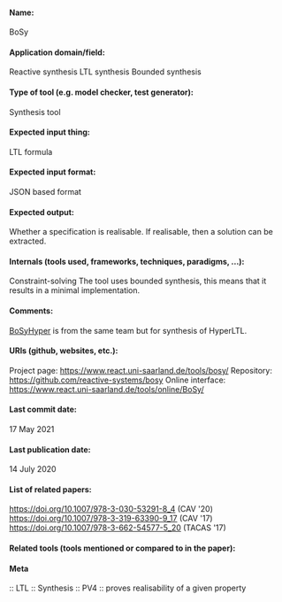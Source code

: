 #### Name:
BoSy

#### Application domain/field:
Reactive synthesis
LTL synthesis
Bounded synthesis

#### Type of tool (e.g. model checker, test generator):
Synthesis tool

#### Expected input thing:
LTL formula

#### Expected input format:
JSON based format

#### Expected output:
Whether a specification is realisable. If realisable, then a solution can be extracted.

#### Internals (tools used, frameworks, techniques, paradigms, ...):
Constraint-solving
The tool uses bounded synthesis, this means that it results in a minimal implementation. 

#### Comments:
[BoSyHyper](BoSyHyper.md) is from the same team but for synthesis of HyperLTL.

#### URIs (github, websites, etc.):
Project page: https://www.react.uni-saarland.de/tools/bosy/
Repository: https://github.com/reactive-systems/bosy
Online interface: https://www.react.uni-saarland.de/tools/online/BoSy/

#### Last commit date:
17 May 2021

#### Last publication date:
14 July 2020

#### List of related papers:
https://doi.org/10.1007/978-3-030-53291-8_4 (CAV '20)
https://doi.org/10.1007/978-3-319-63390-9_17 (CAV '17)
https://doi.org/10.1007/978-3-662-54577-5_20 (TACAS '17)

#### Related tools (tools mentioned or compared to in the paper):

#### Meta
:: LTL
:: Synthesis
:: PV4 :: proves realisability of a given property
